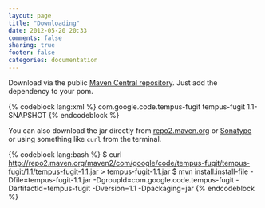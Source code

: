 ```yaml
---
layout: page
title: "Downloading"
date: 2012-05-20 20:33
comments: false
sharing: true
footer: false
categories: documentation
---
```


Download via the public [Maven Central repository](http://repo1.maven.org/maven2/). Just add the dependency to your pom.

{% codeblock lang:xml %}
<dependency>
  <groupId>com.google.code.tempus-fugit</groupId>
  <artifactId>tempus-fugit</artifactId>
  <version>1.1-SNAPSHOT</version>
</dependency>
{% endcodeblock %}

You can also download the jar directly from [repo2.maven.org](http://repo2.maven.org/maven2/com/google/code/tempus-fugit/tempus-fugit/) or [Sonatype](http://oss.sonatype.org/content/groups/public/com/google/code/tempus-fugit/tempus-fugit/) or using something like `curl` from the terminal.

{% codeblock lang:bash %}
$ curl http://repo2.maven.org/maven2/com/google/code/tempus-fugit/tempus-fugit/1.1/tempus-fugit-1.1.jar > tempus-fugit-1.1.jar
$ mvn install:install-file -Dfile=tempus-fugit-1.1.jar -DgroupId=com.google.code.tempus-fugit -DartifactId=tempus-fugit -Dversion=1.1 -Dpackaging=jar
{% endcodeblock %}
